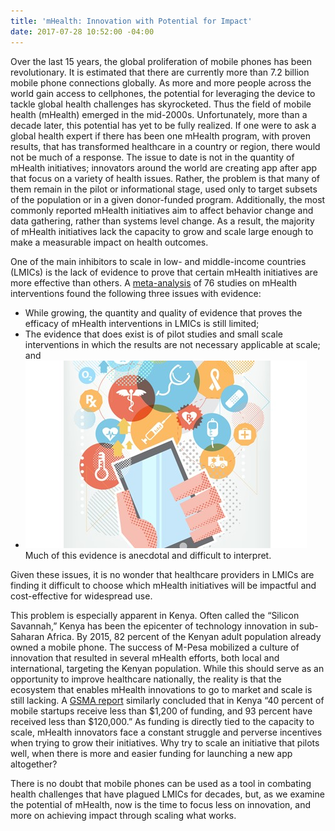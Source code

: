 ```yaml
---
title: 'mHealth: Innovation with Potential for Impact'
date: 2017-07-28 10:52:00 -04:00
---
```


Over the last 15 years, the global proliferation of mobile phones has been revolutionary. It is estimated that there are currently more than 7.2 billion mobile phone connections globally.  As more and more people across the world gain access to cellphones, the potential for leveraging the device to tackle global health challenges has skyrocketed. Thus the field of mobile health (mHealth) emerged in the mid-2000s. Unfortunately, more than a decade later, this potential has yet to be fully realized. If one were to ask a global health expert if there has been one mHealth program, with proven results, that has transformed healthcare in a country or region, there would not be much of a response. The issue to date is not in the quantity of mHealth initiatives; innovators around the world are creating app after app that focus on a variety of health issues. Rather, the problem is that many of them remain in the pilot or informational stage, used only to target subsets of the population or in a given donor-funded program. Additionally, the most commonly reported mHealth initiatives aim to affect behavior change and data gathering, rather than systems level change. As a result, the majority of mHealth initiatives lack the capacity to grow and scale large enough to make a measurable impact on health outcomes. 

One of the main inhibitors to scale in low- and middle-income countries (LMICs) is the lack of evidence to prove that certain mHealth initiatives are more effective than others. A [meta-analysis](https://www.ncbi.nlm.nih.gov/pmc/articles/PMC4216389/) of 76 studies on mHealth interventions found the following three issues with evidence:

* While growing, the quantity and quality of evidence that proves the efficacy of mHealth interventions in LMICs is still limited;
* The evidence that does exist is of pilot studies and small scale interventions in which the results are not necessary applicable at scale; and  
* ![mhealth-af95ba.jpg](/uploads/mhealth-af95ba.jpg)Much of this evidence is anecdotal and difficult to interpret.

Given these issues, it is no wonder that healthcare providers in LMICs are finding it difficult to choose which mHealth initiatives will be impactful and cost-effective for widespread use. 

This problem is especially apparent in Kenya. Often called the “Silicon Savannah,” Kenya has been the epicenter of technology innovation in sub-Saharan Africa. By 2015, 82 percent of the Kenyan adult population already owned a mobile phone.  The success of M-Pesa mobilized a culture of innovation that resulted in several mHealth efforts, both local and international, targeting the Kenyan population. While this should serve as an opportunity to improve healthcare nationally, the reality is that the ecosystem that enables mHealth innovations to go to market and scale is still lacking. A [GSMA report](https://www.gsma.com/mobilefordevelopment/programme/ecosystem-accelerator/digital-entrepreneurship-in-kenya-2014-2) similarly concluded that in Kenya “40 percent of mobile startups receive less than $1,200 of funding, and 93 percent have received less than $120,000.” As funding is directly tied to the capacity to scale, mHealth innovators face a constant struggle and perverse incentives when trying to grow their initiatives. Why try to scale an initiative that pilots well, when there is more and easier funding for launching a new app altogether? 

There is no doubt that mobile phones can be used as a tool in combating health challenges that have plagued LMICs for decades, but, as we examine the potential of mHealth, now is the time to focus less on innovation, and more on achieving impact through scaling what works. 
